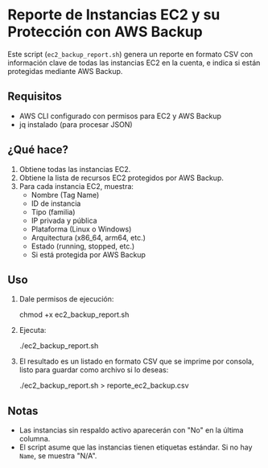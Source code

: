 Reporte de Instancias EC2 y su Protección con AWS Backup
=========================================================

Este script (`ec2_backup_report.sh`) genera un reporte en formato CSV con información clave de todas las instancias EC2 en la cuenta, e indica si están protegidas mediante AWS Backup.

Requisitos
----------
- AWS CLI configurado con permisos para EC2 y AWS Backup
- jq instalado (para procesar JSON)

¿Qué hace?
----------
1. Obtiene todas las instancias EC2.
2. Obtiene la lista de recursos EC2 protegidos por AWS Backup.
3. Para cada instancia EC2, muestra:
   - Nombre (Tag Name)
   - ID de instancia
   - Tipo (familia)
   - IP privada y pública
   - Plataforma (Linux o Windows)
   - Arquitectura (x86_64, arm64, etc.)
   - Estado (running, stopped, etc.)
   - Si está protegida por AWS Backup

Uso
---
1. Dale permisos de ejecución:

   chmod +x ec2_backup_report.sh

2. Ejecuta:

   ./ec2_backup_report.sh

3. El resultado es un listado en formato CSV que se imprime por consola, listo para guardar como archivo si lo deseas:

   ./ec2_backup_report.sh > reporte_ec2_backup.csv

Notas
-----
- Las instancias sin respaldo activo aparecerán con "No" en la última columna.
- El script asume que las instancias tienen etiquetas estándar. Si no hay `Name`, se muestra "N/A".
